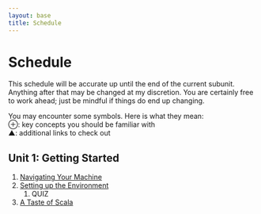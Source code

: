```yaml
---
layout: base
title: Schedule
---
```

# Schedule
This schedule will be accurate up until the end of the current subunit. Anything after that may be changed at my discretion. You are certainly free to work ahead; just be mindful if things do end up changing.

<div class="Legend">
You may encounter some symbols. Here is what they mean: <br>
⊕: key concepts you should be familiar with<br>
▲: additional links to check out
</div>

## Unit 1: Getting Started
  1. [Navigating Your Machine]({{site.baseurl}}/units/01/01/)
  1. [Setting up the Environment]({{site.baseurl}}/units/01/02/)
     1. QUIZ
  1. [A Taste of Scala]({{site.baseurl}}/units/01/03/)

